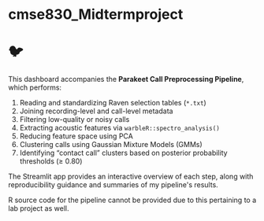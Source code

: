 # cmse830_Midtermproject
# 🐦
This dashboard accompanies the **Parakeet Call Preprocessing Pipeline**, which performs:

1. Reading and standardizing Raven selection tables (`*.txt`)
2. Joining recording-level and call-level metadata
3. Filtering low-quality or noisy calls
4. Extracting acoustic features via `warbleR::spectro_analysis()`
5. Reducing feature space using PCA
6. Clustering calls using Gaussian Mixture Models (GMMs)
7. Identifying “contact call” clusters based on posterior probability thresholds (≥ 0.80)

The Streamlit app provides an interactive overview of each step, along with reproducibility guidance and summaries of my pipeline's results.

R source code for the pipeline cannot be provided due to this pertaining to a lab project as well. 
